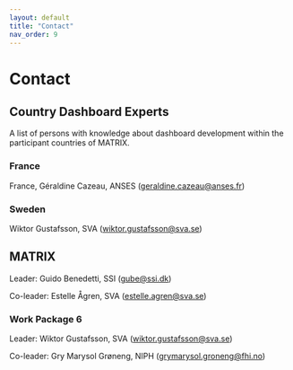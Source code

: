 ```yaml
---
layout: default
title: "Contact"
nav_order: 9
---
```


# Contact

## Country Dashboard Experts
A list of persons with knowledge about dashboard development within the participant countries of MATRIX.

### France
France, Géraldine Cazeau, ANSES ([geraldine.cazeau@anses.fr](mailto:geraldine.cazeau@anses.fr))

### Sweden
Wiktor Gustafsson, SVA ([wiktor.gustafsson@sva.se](mailto:wiktor.gustafsson@sva.se))

## MATRIX

Leader: Guido Benedetti, SSI ([gube@ssi.dk](mailto:gube@ssi.dk))

Co-leader: Estelle Ågren, SVA ([estelle.agren@sva.se](mailto:estelle.agren@sva.se))

### Work Package 6
Leader: Wiktor Gustafsson, SVA ([wiktor.gustafsson@sva.se](mailto:wiktor.gustafsson@sva.se))

Co-leader: Gry Marysol Grøneng, NIPH ([grymarysol.groneng@fhi.no](mailto:grymarysol.groneng@fhi.no))